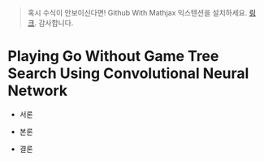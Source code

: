 ﻿> 혹시 수식이 안보이신다면! Github With Mathjax 익스텐션을 설치하세요. [링크](https://chrome.google.com/webstore/detail/github-with-mathjax/ioemnmodlmafdkllaclgeombjnmnbima?utm_source=chrome-ntp-icon). 감사합니다.

# Playing Go Without Game Tree Search Using Convolutional Neural Network

- 서론

- 본론 

- 결론